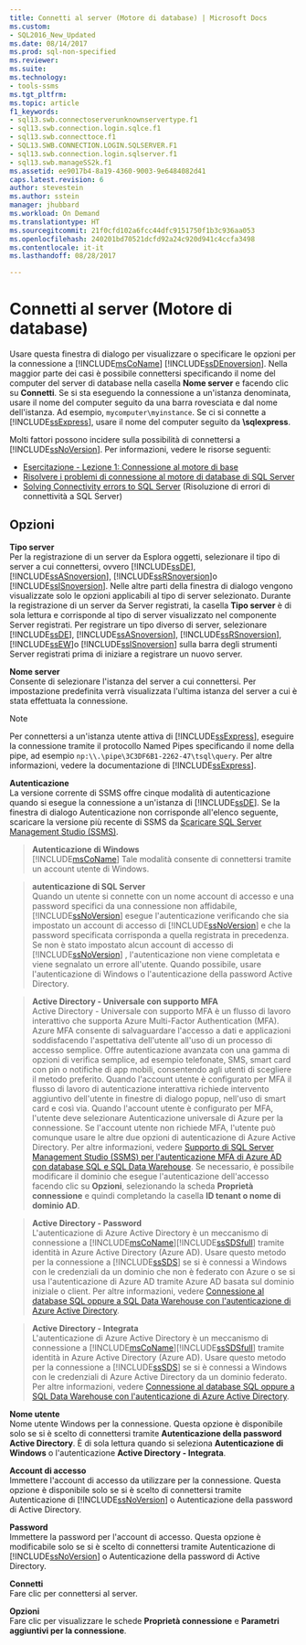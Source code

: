 ```yaml
---
title: Connetti al server (Motore di database) | Microsoft Docs
ms.custom:
- SQL2016_New_Updated
ms.date: 08/14/2017
ms.prod: sql-non-specified
ms.reviewer: 
ms.suite: 
ms.technology:
- tools-ssms
ms.tgt_pltfrm: 
ms.topic: article
f1_keywords:
- sql13.swb.connectoserverunknownservertype.f1
- sql13.swb.connection.login.sqlce.f1
- sql13.swb.connecttoce.f1
- SQL13.SWB.CONNECTION.LOGIN.SQLSERVER.F1
- sql13.swb.connection.login.sqlserver.f1
- sql13.swb.manageSS2k.f1
ms.assetid: ee9017b4-8a19-4360-9003-9e6484082d41
caps.latest.revision: 6
author: stevestein
ms.author: sstein
manager: jhubbard
ms.workload: On Demand
ms.translationtype: HT
ms.sourcegitcommit: 21f0cfd102a6fcc44dfc9151750f1b3c936aa053
ms.openlocfilehash: 240201bd70521dcfd92a24c920d941c4ccfa3498
ms.contentlocale: it-it
ms.lasthandoff: 08/28/2017

---
```

# <a name="connect-to-server-database-engine"></a>Connetti al server (Motore di database)
Usare questa finestra di dialogo per visualizzare o specificare le opzioni per la connessione a [!INCLUDE[msCoName](../../includes/msconame_md.md)] [!INCLUDE[ssDEnoversion](../../includes/ssdenoversion_md.md)]. Nella maggior parte dei casi è possibile connettersi specificando il nome del computer del server di database nella casella **Nome server** e facendo clic su **Connetti**. Se si sta eseguendo la connessione a un'istanza denominata, usare il nome del computer seguito da una barra rovesciata e dal nome dell'istanza. Ad esempio, `mycomputer\myinstance`. Se ci si connette a [!INCLUDE[ssExpress](../../includes/ssexpress_md.md)], usare il nome del computer seguito da **\sqlexpress**.  
  
Molti fattori possono incidere sulla possibilità di connettersi a [!INCLUDE[ssNoVersion](../../includes/ssnoversion_md.md)]. Per informazioni, vedere le risorse seguenti:  
- [Esercitazione - Lezione 1: Connessione al motore di base](../../relational-databases/lesson-1-connecting-to-the-database-engine.md)  
- [Risolvere i problemi di connessione al motore di database di SQL Server](../../database-engine/configure-windows/troubleshoot-connecting-to-the-sql-server-database-engine.md)  
- [Solving Connectivity errors to SQL Server](https://support.microsoft.com/help/4009936/solving-connectivity-errors-to-sql-server) (Risoluzione di errori di connettività a SQL Server)   
  
## <a name="options"></a>Opzioni  
**Tipo server**  
Per la registrazione di un server da Esplora oggetti, selezionare il tipo di server a cui connettersi, ovvero [!INCLUDE[ssDE](../../includes/ssde_md.md)], [!INCLUDE[ssASnoversion](../../includes/ssasnoversion_md.md)], [!INCLUDE[ssRSnoversion](../../includes/ssrsnoversion_md.md)]o [!INCLUDE[ssISnoversion](../../includes/ssisnoversion_md.md)]. Nelle altre parti della finestra di dialogo vengono visualizzate solo le opzioni applicabili al tipo di server selezionato. Durante la registrazione di un server da Server registrati, la casella **Tipo server** è di sola lettura e corrisponde al tipo di server visualizzato nel componente Server registrati. Per registrare un tipo diverso di server, selezionare [!INCLUDE[ssDE](../../includes/ssde_md.md)], [!INCLUDE[ssASnoversion](../../includes/ssasnoversion_md.md)], [!INCLUDE[ssRSnoversion](../../includes/ssrsnoversion_md.md)], [!INCLUDE[ssEW](../../includes/ssew_md.md)]o [!INCLUDE[ssISnoversion](../../includes/ssisnoversion_md.md)] sulla barra degli strumenti Server registrati prima di iniziare a registrare un nuovo server.  
  
**Nome server**  
Consente di selezionare l'istanza del server a cui connettersi. Per impostazione predefinita verrà visualizzata l'ultima istanza del server a cui è stata effettuata la connessione.  
  
> [!NOTE]  
> Per connettersi a un'istanza utente attiva di [!INCLUDE[ssExpress](../../includes/ssexpress_md.md)], eseguire la connessione tramite il protocollo Named Pipes specificando il nome della pipe, ad esempio `np:\\.\pipe\3C3DF6B1-2262-47\tsql\query`. Per altre informazioni, vedere la documentazione di [!INCLUDE[ssExpress](../../includes/ssexpress_md.md)].  
  
**Autenticazione**  
La versione corrente di SSMS offre cinque modalità di autenticazione quando si esegue la connessione a un'istanza di [!INCLUDE[ssDE](../../includes/ssde_md.md)]. Se la finestra di dialogo Autenticazione non corrisponde all'elenco seguente, scaricare la versione più recente di SSMS da [Scaricare SQL Server Management Studio (SSMS)](../download-sql-server-management-studio-ssms.md).  

  
  > **Autenticazione di Windows**  
[!INCLUDE[msCoName](../../includes/msconame_md.md)] Tale modalità consente di connettersi tramite un account utente di Windows.  
  
  > **autenticazione di SQL Server**  
  > Quando un utente si connette con un nome account di accesso e una password specifici da una connessione non affidabile, [!INCLUDE[ssNoVersion](../../includes/ssnoversion_md.md)] esegue l'autenticazione verificando che sia impostato un account di accesso di [!INCLUDE[ssNoVersion](../../includes/ssnoversion_md.md)] e che la password specificata corrisponda a quella registrata in precedenza. Se non è stato impostato alcun account di accesso di [!INCLUDE[ssNoVersion](../../includes/ssnoversion_md.md)] , l'autenticazione non viene completata e viene segnalato un errore all'utente. Quando possibile, usare l'autenticazione di Windows o l'autenticazione della password Active Directory.  

  > **Active Directory - Universale con supporto MFA**  
Active Directory - Universale con supporto MFA è un flusso di lavoro interattivo che supporta Azure Multi-Factor Authentication (MFA). Azure MFA consente di salvaguardare l'accesso a dati e applicazioni soddisfacendo l'aspettativa dell'utente all'uso di un processo di accesso semplice. Offre autenticazione avanzata con una gamma di opzioni di verifica semplice, ad esempio telefonate, SMS, smart card con pin o notifiche di app mobili, consentendo agli utenti di scegliere il metodo preferito. Quando l'account utente è configurato per MFA il flusso di lavoro di autenticazione interattiva richiede intervento aggiuntivo dell'utente in finestre di dialogo popup, nell'uso di smart card e così via. Quando l'account utente è configurato per MFA, l'utente deve selezionare Autenticazione universale di Azure per la connessione. Se l'account utente non richiede MFA, l'utente può comunque usare le altre due opzioni di autenticazione di Azure Active Directory. Per altre informazioni, vedere [Supporto di SQL Server Management Studio (SSMS) per l'autenticazione MFA di Azure AD con database SQL e SQL Data Warehouse](https://azure.microsoft.com/documentation/articles/sql-database-ssms-mfa-authentication/). Se necessario, è possibile modificare il dominio che esegue l'autenticazione dell'accesso facendo clic su **Opzioni**, selezionando la scheda **Proprietà connessione** e quindi completando la casella **ID tenant o nome di dominio AD**.  

  > **Active Directory - Password**  
L'autenticazione di Azure Active Directory è un meccanismo di connessione a [!INCLUDE[msCoName](../../includes/msconame_md.md)][!INCLUDE[ssSDSfull](../../includes/sssdsfull_md.md)] tramite identità in Azure Active Directory (Azure AD).  Usare questo metodo per la connessione a [!INCLUDE[ssSDS](../../includes/sssds_md.md)] se si è connessi a Windows con le credenziali da un dominio che non è federato con Azure o se si usa l'autenticazione di Azure AD tramite Azure AD basata sul dominio iniziale o client. Per altre informazioni, vedere [Connessione al database SQL oppure a SQL Data Warehouse con l'autenticazione di Azure Active Directory](https://azure.microsoft.com/documentation/articles/sql-database-aad-authentication/).  
  
  > **Active Directory - Integrata**  
L'autenticazione di Azure Active Directory è un meccanismo di connessione a [!INCLUDE[msCoName](../../includes/msconame_md.md)][!INCLUDE[ssSDSfull](../../includes/sssdsfull_md.md)] tramite identità in Azure Active Directory (Azure AD). Usare questo metodo per la connessione a [!INCLUDE[ssSDS](../../includes/sssds_md.md)] se si è connessi a Windows con le credenziali di Azure Active Directory da un dominio federato. Per altre informazioni, vedere [Connessione al database SQL oppure a SQL Data Warehouse con l'autenticazione di Azure Active Directory](https://azure.microsoft.com/documentation/articles/sql-database-aad-authentication/).  
  
**Nome utente**  
Nome utente Windows per la connessione. Questa opzione è disponibile solo se si è scelto di connettersi tramite **Autenticazione della password Active Directory**. È di sola lettura quando si seleziona **Autenticazione di Windows** o l'autenticazione **Active Directory - Integrata**.  
  
**Account di accesso**  
Immettere l'account di accesso da utilizzare per la connessione. Questa opzione è disponibile solo se si è scelto di connettersi tramite Autenticazione di [!INCLUDE[ssNoVersion](../../includes/ssnoversion_md.md)] o Autenticazione della password di Active Directory.  
  
**Password**  
Immettere la password per l'account di accesso. Questa opzione è modificabile solo se si è scelto di connettersi tramite Autenticazione di [!INCLUDE[ssNoVersion](../../includes/ssnoversion_md.md)] o Autenticazione della password di Active Directory.  
  
**Connetti**  
Fare clic per connettersi al server.  
  
**Opzioni**  
Fare clic per visualizzare le schede **Proprietà connessione** e **Parametri aggiuntivi per la connessione**.  
  

